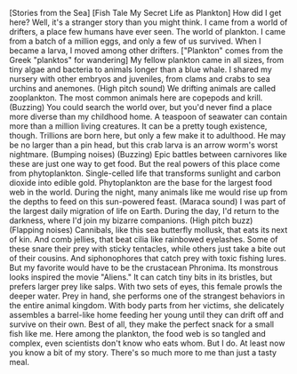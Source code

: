 
[Stories from the Sea]
[Fish Tale
My Secret Life as Plankton]
How did I get here?
Well, it&#39;s a stranger story
than you might think.
I came from a world of drifters,
a place few humans have ever seen.
The world of plankton.
I came from a batch of a million eggs,
and only a few of us survived.
When I became a larva,
I moved among other drifters.
[&quot;Plankton&quot; comes from the Greek
&quot;planktos&quot; for wandering]
My fellow plankton came in all sizes,
from tiny algae and bacteria
to animals longer than a blue whale.
I shared my nursery
with other embryos and juveniles,
from clams and crabs
to sea urchins and anemones.
(High pitch sound)
We drifting animals
are called zooplankton.
The most common animals here
are copepods and krill.
(Buzzing)
You could search the world over,
but you&#39;d never find a place
more diverse than my childhood home.
A teaspoon of seawater
can contain more
than a million living creatures.
It can be a pretty tough
existence, though.
Trillions are born here,
but only a few make it to adulthood.
He may be no larger than a pin head,
but this crab larva
is an arrow worm&#39;s worst nightmare.
(Bumping noises)
(Buzzing)
Epic battles between carnivores
like these are just one way to get food.
But the real powers
of this place come from phytoplankton.
Single-celled life
that transforms sunlight
and carbon dioxide
into edible gold.
Phytoplankton are the base
for the largest food web in the world.
During the night,
many animals like me
would rise up from the depths
to feed on this sun-powered feast.
(Maraca sound)
I was part of the largest daily
migration of life on Earth.
During the day,
I&#39;d return to the darkness,
where I&#39;d join my bizarre companions.
(High pitch buzz)
(Flapping noises)
Cannibals, like this
sea butterfly mollusk,
that eats its next of kin.
And comb jellies,
that beat cilia like rainbowed eyelashes.
Some of these snare
their prey with sticky tentacles,
while others just take
a bite out of their cousins.
And siphonophores
that catch prey with toxic fishing lures.
But my favorite would have
to be the crustacean Phronima.
Its monstrous looks inspired
the movie &quot;Aliens.&quot;
It can catch tiny bits in its bristles,
but prefers larger prey like salps.
With two sets of eyes,
this female prowls the deeper water.
Prey in hand,
she performs one
of the strangest behaviors
in the entire animal kingdom.
With body parts from her victims,
she delicately assembles
a barrel-like home
feeding her young until they can drift off
and survive on their own.
Best of all, they make the perfect
snack for a small fish like me.
Here among the plankton,
the food web is so tangled and complex,
even scientists don&#39;t know who eats whom.
But I do.
At least now you know a bit of my story.
There&#39;s so much more to me
than just a tasty meal.
